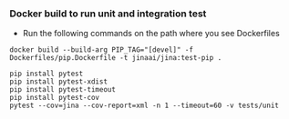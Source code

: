 ### Docker build to run unit and integration test

- Run the following commands on the path where you see Dockerfiles

```shell
docker build --build-arg PIP_TAG="[devel]" -f Dockerfiles/pip.Dockerfile -t jinaai/jina:test-pip .

pip install pytest
pip install pytest-xdist
pip install pytest-timeout
pip install pytest-cov
pytest --cov=jina --cov-report=xml -n 1 --timeout=60 -v tests/unit
```
